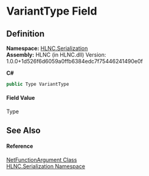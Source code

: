 # VariantType Field




## Definition
**Namespace:** <a href="N_HLNC_Serialization">HLNC.Serialization</a>  
**Assembly:** HLNC (in HLNC.dll) Version: 1.0.0+1d526f6d6059a0ffb6384edc7f75446241490e0f

**C#**
``` C#
public Type VariantType
```



#### Field Value
Type

## See Also


#### Reference
<a href="T_HLNC_Serialization_NetFunctionArgument">NetFunctionArgument Class</a>  
<a href="N_HLNC_Serialization">HLNC.Serialization Namespace</a>  
